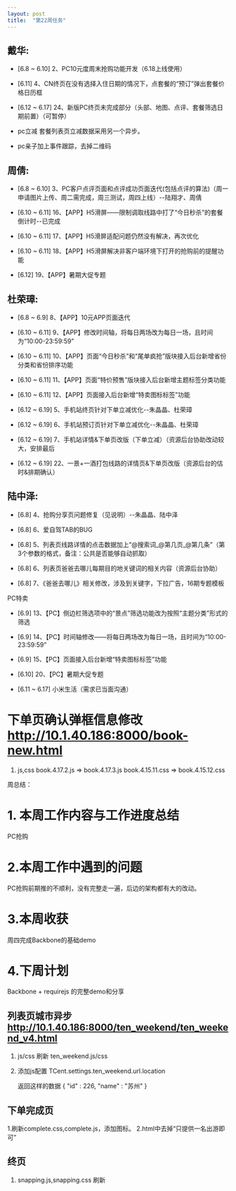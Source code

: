 ```yaml
---
layout: post
title:  "第22周任务"
---
```


戴华:
----

  - [6.8 ~ 6.10] 2、PC10元度周末抢购功能开发（6.18上线使用）
  - [6.11] 4、CN终页在没有选择入住日期的情况下，点套餐的“预订”弹出套餐价格日历框
  - [6.12 ~ 6.17] 24、新版PC终页未完成部分（头部、地图、点评、套餐筛选日期前置）（可暂停）

  - pc立减 套餐列表页立减数据采用另一个异步。
  - pc亲子加上事件跟踪，去掉二维码

周倩:
-----

  - [6.8 ~ 6.10] 3、PC客户点评页面和点评成功页面迭代(包括点评的算法)（周一申请图片上传、周二需完成，周三测试，周四上线）--陆翔才、周倩

  - [6.10 ~ 6.11] 16、【APP】H5滑屏——限制调取线路中打了“今日秒杀”的套餐倒计时--已完成
  - [6.10 ~ 6.11] 17、【APP】H5滑屏适配问题仍然没有解决，再次优化
  - [6.10 ~ 6.11] 18、【APP】H5滑屏解决非客户端环境下打开的抢购前的提醒功能

  - [6.12] 19、【APP】暑期大促专题


杜荣璋:
-------

  - [6.8 ~ 6.9] 8、【APP】10元APP页面迭代
  - [6.10 ~ 6.11] 9、【APP】修改时间轴，将每日两场改为每日一场，且时间为“10:00-23:59:59”
  - [6.10 ~ 6.11] 10、【APP】页面“今日秒杀”和“尾单疯抢”版块接入后台新增省份分类和省份排序功能
  - [6.10 ~ 6.11] 11、【APP】页面“特价预售”版块接入后台新增主题标签分类功能
  - [6.10 ~ 6.11] 12、【APP】页面接入后台新增“特卖图标标签”功能

  - [6.12 ~ 6.19] 5、手机站终页针对下单立减优化--朱晶晶、杜荣璋
  - [6.12 ~ 6.19] 6、手机站预订页针对下单立减优化--朱晶晶、杜荣璋
  - [6.12 ~ 6.19] 7、手机站详情&下单页改版（下单立减）（资源后台协助改动较大，安排最后
  - [6.12 ~ 6.19] 22、一景+一酒打包线路的详情页&下单页改版（资源后台的估时&排期确认）


陆中泽:
-------

  - [6.8] 4、抢购分享页问题修复（见说明）--朱晶晶、陆中泽
  - [6.8] 6、爱自驾TAB的BUG

  - [6.8] 5、列表页线路详情的点击数据加上“@搜索词_@第几页_@第几条”（第3个参数的格式，备注：公共是否能够自动抓取）
  - [6.8] 6、列表页爸爸去哪儿每期目的地关键词的相关内容（资源后台协助）
  - [6.8] 7、《爸爸去哪儿》相关修改，涉及到关键字，下拉广告，16期专题模板

  PC特卖
  - [6.9] 13、【PC】侧边栏筛选项中的“景点”筛选功能改为按照“主题分类”形式的筛选
  - [6.9] 14、【PC】时间轴修改——将每日两场改为每日一场，且时间为“10:00-23:59:59”
  - [6.9] 15、【PC】页面接入后台新增“特卖图标标签”功能

  - [6.10] 20、【PC】暑期大促专题

  - [6.11 ~ 6.17] 小米生活（需求已当面沟通）



# 下单页确认弹框信息修改 http://10.1.40.186:8000/book-new.html

1. js,css
  book.4.17.2.js => book.4.17.3.js
  book.4.15.11.css => book.4.15.12.css

周总结：

# 1. 本周工作内容与工作进度总结

PC抢购

# 2.本周工作中遇到的问题

PC抢购前期推的不顺利，没有完整走一遍，后边的架构都有大的改动。

# 3.本周收获

周四完成Backbone的基础demo

# 4.下周计划

Backbone + requirejs 的完整demo和分享



## 列表页城市异步 http://10.1.40.186:8000/ten_weekend/ten_weekend_v4.html

1. js/css 刷新 ten_weekend.js/css
2. 添加js配置
   TCent.settings.ten_weekend.url.location

   返回这样的数据
   {
      "id" : 226,
      "name" : "苏州"
   }


## 下单完成页

1.刷新complete.css,complete.js，添加图标。
2.html中去掉“只提供一名出游即可”

## 终页

1. snapping.js,snapping.css 刷新
